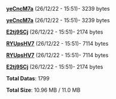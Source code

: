 [**yeCncM7a**](/data/yeCncM7a.txt) (26/12/22 - 15:51)- 3239 bytes

[**yeCncM7a**](/data/yeCncM7a.txt) (26/12/22 - 15:51)- 3239 bytes

[**E2tj9SCj**](/data/E2tj9SCj.txt) (26/12/22 - 15:51)- 2174 bytes

[**RYUpsHV7**](/data/RYUpsHV7.txt) (26/12/22 - 15:51)- 7114 bytes

[**RYUpsHV7**](/data/RYUpsHV7.txt) (26/12/22 - 15:51)- 7114 bytes

[**E2tj9SCj**](/data/E2tj9SCj.txt) (26/12/22 - 15:51)- 2174 bytes

**Total Datas**: 1799

**Total Size**: 10.96 MB / 11.0 MB